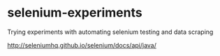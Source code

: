 # selenium-experiments
Trying experiments with automating selenium testing and data scraping


http://seleniumhq.github.io/selenium/docs/api/java/
